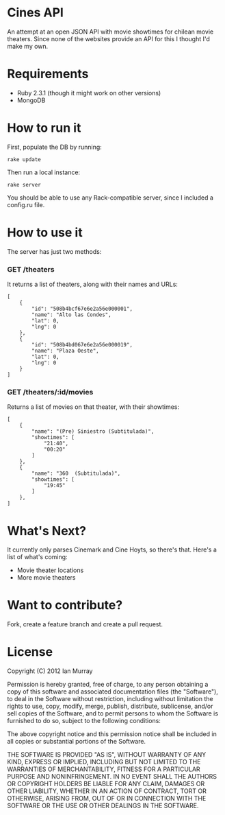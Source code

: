 # Cines API

An attempt at an open JSON API with movie showtimes for chilean movie theaters. Since none of the websites provide an API for this I thought I'd make my own.

# Requirements

  * Ruby 2.3.1 (though it might work on other versions)
  * MongoDB

# How to run it

First, populate the DB by running:

```
rake update
```

Then run a local instance:

```
rake server
```

You should be able to use any Rack-compatible server, since I included a config.ru file.

# How to use it

The server has just two methods:

### GET /theaters

It returns a list of theaters, along with their names and URLs:

```
[
    {
        "id": "508b4bcf67e6e2a56e000001",
        "name": "Alto las Condes",
        "lat": 0,
        "lng": 0
    },
    {
        "id": "508b4bd067e6e2a56e000019",
        "name": "Plaza Oeste",
        "lat": 0,
        "lng": 0
    }
]
```

### GET /theaters/:id/movies

Returns a list of movies on that theater, with their showtimes:

```
[
    {
        "name": "(Pre) Siniestro (Subtitulada)",
        "showtimes": [
            "21:40",
            "00:20"
        ]
    },
    {
        "name": "360  (Subtitulada)",
        "showtimes": [
            "19:45"
        ]
    },
]
```

# What's Next?

It currently only parses Cinemark and Cine Hoyts, so there's that. Here's a list of what's coming:

  * Movie theater locations
  * More movie theaters

# Want to contribute?

Fork, create a feature branch and create a pull request.

# License

Copyright (C) 2012 Ian Murray

Permission is hereby granted, free of charge, to any person obtaining a copy of this software and associated documentation files (the "Software"), to deal in the Software without restriction, including without limitation the rights to use, copy, modify, merge, publish, distribute, sublicense, and/or sell copies of the Software, and to permit persons to whom the Software is furnished to do so, subject to the following conditions:

The above copyright notice and this permission notice shall be included in all copies or substantial portions of the Software.

THE SOFTWARE IS PROVIDED "AS IS", WITHOUT WARRANTY OF ANY KIND, EXPRESS OR IMPLIED, INCLUDING BUT NOT LIMITED TO THE WARRANTIES OF MERCHANTABILITY, FITNESS FOR A PARTICULAR PURPOSE AND NONINFRINGEMENT. IN NO EVENT SHALL THE AUTHORS OR COPYRIGHT HOLDERS BE LIABLE FOR ANY CLAIM, DAMAGES OR OTHER LIABILITY, WHETHER IN AN ACTION OF CONTRACT, TORT OR OTHERWISE, ARISING FROM, OUT OF OR IN CONNECTION WITH THE SOFTWARE OR THE USE OR OTHER DEALINGS IN THE SOFTWARE.
